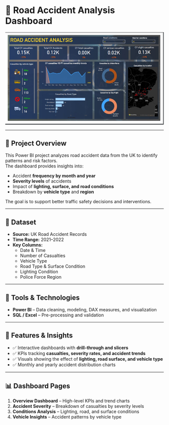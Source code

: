 # 🚧 Road Accident Analysis Dashboard  

![Dashboard Preview](Road_accidents_power_bi.png)
 <!-- Replace with actual screenshot path -->

---

## 📝 Project Overview  
This Power BI project analyzes road accident data from the UK to identify patterns and risk factors.  
The dashboard provides insights into:  

- Accident **frequency by month and year**  
- **Severity levels** of accidents  
- Impact of **lighting, surface, and road conditions**  
- Breakdown by **vehicle type** and **region**  

The goal is to support better traffic safety decisions and interventions.  

---

## 📁 Dataset  
- **Source:** UK Road Accident Records  
- **Time Range:** 2021–2022  
- **Key Columns:**  
  - Date & Time  
  - Number of Casualties  
  - Vehicle Type  
  - Road Type & Surface Condition  
  - Lighting Condition  
  - Police Force Region  

---

## 🔧 Tools & Technologies  
- **Power BI** – Data cleaning, modeling, DAX measures, and visualization  
- **SQL / Excel** – Pre-processing and validation  

---

## 🚀 Features & Insights  
- ✅ Interactive dashboards with **drill-through and slicers**  
- ✅ KPIs tracking **casualties, severity rates, and accident trends**  
- ✅ Visuals showing the effect of **lighting, road surface, and vehicle type**  
- ✅ Monthly and yearly accident distribution charts  

---

## 📊 Dashboard Pages  
1. **Overview Dashboard** – High-level KPIs and trend charts  
2. **Accident Severity** – Breakdown of casualties by severity levels  
3. **Conditions Analysis** – Lighting, road, and surface conditions  
4. **Vehicle Insights** – Accident patterns by vehicle type  

